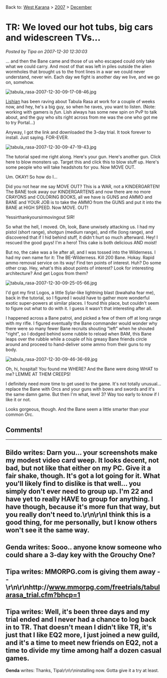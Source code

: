 Back to: [West Karana](/posts/westkarana.md) > [2007](/posts/2007/westkarana.md) > [December](./westkarana.md)
# TR: We loved our hot tubs, big cars and widescreen TVs...

*Posted by Tipa on 2007-12-30 12:30:03*

... and then the Bane came and those of us who escaped could only take what we could carry. And most of that was left in piles outside the alien wormholes that brought us to the front lines in a war we could never understand, never win. Each day we fight is another day we live, and we go on, somehow.

![tabula_rasa-2007-12-30-09-17-08-46.jpg](../../../uploads/2007/12/tabula_rasa-2007-12-30-09-17-08-46.jpg)

[Lishian](http://lishian.wordpress.com/2007/12/28/tabula-rasa/) has been raving about Tabula Rasa at work for a couple of weeks now, and hey, he's a big guy, so when he raves, you want to listen. (Note: working with gamers is *fun*. Lish always has some new spin on PvP to talk about, and the guy who sits right across from me was the one who got me to try Portal...)

Anyway, I got the link and downloaded the 3-day trial. It took forever to install. Just saying. FOR-EVER.

![tabula_rasa-2007-12-30-09-47-19-43.jpg](../../../uploads/2007/12/tabula_rasa-2007-12-30-09-47-19-43.jpg)

The tutorial sped me right along. Here's your gun. Here's another gun. Click here to blow monsters up. Target this and click this to blow stuff up. Here's some people who will take headshots for you. Now MOVE OUT.

Um. OKAY! So how do I...

Did you not hear me say MOVE OUT? This is a WAR, not a KINDERGARTEN! The BANE took away our KINDERGARTENS and now there are no more CRAYONS and COLORING BOOKS, all we have is GUNS and AMMO and BANE and YOUR JOB is to take the AMMO from the GUNS and put it into the BANE at HIGH SPEED. Now MOVE. OUT!

Yessirthankyoursirmovingout SIR!

So what the hell, I moved. Oh, look, Bane unwisely attacking us. I had my pistol (short range), shotgun (medium range), and rifle (long range), and discovered that if I hid behind stuff, it didn't hurt so much afterward. Hey! I rescued the good guys! I'm a hero! This cake is both delicious AND moist!

But no, the cake was a lie after all, and I was tossed into the Wilderness. I had my own name for it: The BE-Wilderness. Kill 200 Bane. Hokay. Rapid ammo removal service on its way! Find ten points of interest. Huh? Do some other crap. Hey, what's this about points of interest? Look for interesting architecture? And get Logos from them?

![tabula_rasa-2007-12-30-09-25-05-66.jpg](../../../uploads/2007/12/tabula_rasa-2007-12-30-09-25-05-66.jpg)

I'd got my first Logos, a little Sylar-like lightning blast (bwahaha fear me), back in the tutorial, so I figured I would have to gather more wonderful exotic super-powers at similar places. I found *this* place, but couldn't seem to figure out what to do with it. I guess it wasn't that interesting after all.

I happened across a Bane patrol, and picked a few of them off at long range with my rifle. I figured eventually the Bane commander would wonder why there were so many fewer Bane recruits shouting "left" when he shouted "right", so I dodged behind some rubble to reload when BAM, this Bane leaps over the rubble while a couple of his greasy Bane friends circle around and proceed to hand-deliver some ammo from their guns to my body.

![tabula_rasa-2007-12-30-09-46-36-69.jpg](../../../uploads/2007/12/tabula_rasa-2007-12-30-09-46-36-69.jpg)

Oh, hi, hospital! You found me WHERE? And the Bane were doing WHAT to me? LEMME AT THEM CREEPS!

I definitely need more time to get used to the game. It's not totally unusual... replace the Bane with Orcs and your guns with bows and swords and it's the same damn game. But then I'm what, level 3? Way too early to know if I like it or not.

Looks gorgeous, though. And the Bane seem a little smarter than your common Orc.

## Comments!
---
**Bildo** writes: Darn you... your screenshots make my modest video card weep.  It looks decent, not bad, but not like that either on my PC.  Give it a fair shake, though.  It's got a lot going for it.  What you'll likely find to dislike is that well... you simply don't ever need to group up.  I'm 22 and have yet to really HAVE to group for anything.  I have though, because it's more fun that way, but you really don't need to.\r\n\r\nI think this is a good thing, for me personally, but I know others won't see it the same way.
---
**Genda** writes: Sooo..  anyone know someone who could share a 3-day key with the Grouchy One?
---
**Tipa** writes: MMORPG.com is giving them away --\r\n\r\nhttp://www.mmorpg.com/freetrials/tabularasa_trial.cfm?bhcp=1
---
**Tipa** writes: Well, it's been three days and my trial ended and I never had a chance to log back in to TR. That doesn't mean I didn't like TR, it's just that I like EQ2 more, I just joined a new guild, and it's a time to meet new friends on EQ2, not a time to divide my time among half a dozen casual games.
---
**Genda** writes: Thanks, Tipa\r\n\r\ninstalling now.  Gotta give it a try at least.
